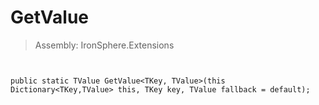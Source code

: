 ﻿

# GetValue

> Assembly: IronSphere.Extensions



```


public static TValue GetValue<TKey, TValue>(this Dictionary<TKey,TValue> this, TKey key, TValue fallback = default);
```
